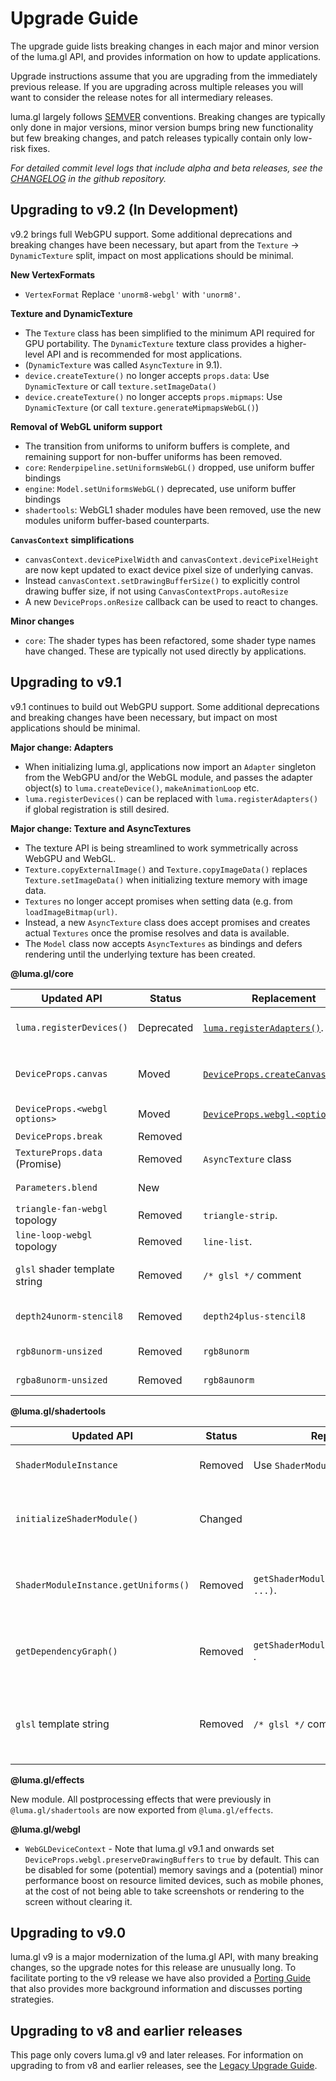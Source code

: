 # Upgrade Guide

The upgrade guide lists breaking changes in each major and minor version of the luma.gl API, and provides information on how to update applications.

Upgrade instructions assume that you are upgrading from the immediately previous release.
If you are upgrading across multiple releases you will want to consider the release notes for all
intermediary releases.

luma.gl largely follows [SEMVER](https://semver.org) conventions. Breaking changes are typically only done in major versions, minor version bumps bring new functionality but few breaking changes, and patch releases typically contain only low-risk fixes.

*For detailed commit level logs that include alpha and beta releases, see the [CHANGELOG](https://github.com/visgl/luma.gl/blob/master/CHANGELOG.md) in the github repository.*

## Upgrading to v9.2 (In Development)

v9.2 brings full WebGPU support. Some additional deprecations and breaking changes have been necessary, but apart from the `Texture` -> `DynamicTexture` split, impact on most applications should be minimal. 

**New VertexFormats**
- `VertexFormat` Replace `'unorm8-webgl'` with `'unorm8'`.

**Texture and DynamicTexture**
- The `Texture` class has been simplified to the minimum API required for GPU portability. The `DynamicTexture` texture class provides a higher-level API and is recommended for most applications.
- (`DynamicTexture` was called `AsyncTexture` in 9.1).
- `device.createTexture()` no longer accepts `props.data`: Use `DynamicTexture` or call `texture.setImageData()`
- `device.createTexture()` no longer accepts `props.mipmaps`: Use `DynamicTexture` (or call `texture.generateMipmapsWebGL()`)

**Removal of WebGL uniform support**
- The transition from uniforms to uniform buffers is complete, and remaining support for non-buffer uniforms has been removed.
- `core`: `Renderpipeline.setUniformsWebGL()` dropped, use uniform buffer bindings
- `engine`: `Model.setUniformsWebGL()` deprecated, use uniform buffer bindings
- `shadertools`: WebGL1 shader modules have been removed, use the new modules uniform buffer-based counterparts.

**`CanvasContext` simplifications**
- `canvasContext.devicePixelWidth` and `canvasContext.devicePixelHeight` are now kept updated to exact device pixel size of underlying canvas. 
- Instead `canvasContext.setDrawingBufferSize()` to explicitly control drawing buffer size, if not using `CanvasContextProps.autoResize` 
- A new `DeviceProps.onResize` callback can be used to react to changes.

**Minor changes**
- `core`: The shader types has been refactored, some shader type names have changed. These are typically not used directly by applications.

## Upgrading to v9.1

v9.1 continues to build out WebGPU support. Some additional deprecations and breaking changes have been necessary, but impact on most applications should be minimal.

**Major change: Adapters**

- When initializing luma.gl, applications now import an `Adapter` singleton from the WebGPU and/or the WebGL module, and passes the adapter object(s) to `luma.createDevice()`, `makeAnimationLoop` etc. 
- `luma.registerDevices()` can be replaced with `luma.registerAdapters()` if global registration is still desired.

**Major change: Texture and AsyncTextures**

- The texture API is being streamlined to work symmetrically across WebGPU and WebGL.
- `Texture.copyExternalImage()` and `Texture.copyImageData()` replaces `Texture.setImageData()` when initializing texture memory with image data.
- `Textures` no longer accept promises when setting data (e.g. from `loadImageBitmap(url)`. 
- Instead, a new `AsyncTexture` class does accept promises and creates actual `Textures` once the promise resolves and data is available.
- The `Model` class now accepts `AsyncTextures` as bindings and defers rendering until the underlying texture has been created.

**@luma.gl/core**

| Updated API                   | Status     | Replacement                                  | Comment                                                         |
| ----------------------------- | ---------- | -------------------------------------------- | --------------------------------------------------------------- |
| `luma.registerDevices()`      | Deprecated | [`luma.registerAdapters()`][adapters].       | Adapters provide a cleaner way to work with GPU backends.       |
| `DeviceProps.canvas`          | Moved      | [`DeviceProps.createCanvasContext`][canvas]. | Move canvas related props to `props.createCanvasContext: {}`.   |
| `DeviceProps.<webgl options>` | Moved      | [`DeviceProps.webgl.<options>`][webgl].      | Move canvas related props to `props.webgl: {}`.                 |
| `DeviceProps.break`           | Removed    |                                              | Use an alterative [debugger][debugging]                         |
| `TextureProps.data` (Promise) | Removed    | `AsyncTexture` class                         | `Texture` no longer accept promises. Use `AsyncTexture`         |
| `Parameters.blend`            | New        |                                              | Explicit activation of color blending                           |
| `triangle-fan-webgl` topology | Removed    | `triangle-strip`.                            | Reorganize your geometries                                      |
| `line-loop-webgl` topology    | Removed    | `line-list`.                                 | Reorganize your geometries                                      |
| `glsl` shader template string | Removed    | `/* glsl */` comment                         | Enable syntax highlighting in vscode using before shader string |
| `depth24unorm-stencil8`       | Removed    | `depth24plus-stencil8`                       | The `TextureFormat` was dropped from the WebGPU spec            |
| `rgb8unorm-unsized`           | Removed    | `rgb8unorm`                                  | Drop support for unsized WebGL1 `TextureFormat`                 |
| `rgba8unorm-unsized`          | Removed    | `rgb8aunorm`                                 | Drop support for unsized WebGL1 `TextureFormat`                 |

[adapters]: /docs/api-reference/core/luma#lumaregisteradapters
[canvas]: /docs/api-reference/core/canvas-context#canvascontextprops
[webgl]: https://developer.mozilla.org/en-US/docs/Web/API/HTMLCanvasElement/getContext#contextattributes
[debugging]: /docs/developer-guide/debugging

**@luma.gl/shadertools**

| Updated API                          | Status  | Replacement                             | Comment                                            |
| ------------------------------------ | ------- | --------------------------------------- | -------------------------------------------------- |
| `ShaderModuleInstance`               | Removed | Use `ShaderModule` instead.             | Type has been removed.                             |
| `initializeShaderModule()`           | Changed |                                         | Initializes the original shader module object      |
| `ShaderModuleInstance.getUniforms()` | Removed | `getShaderModuleUniforms(module, ...)`. | Interact directly with the shader module           |
| `getDependencyGraph()`               | Removed | `getShaderModuleDependencies(module)` . | Interact directly with the shader module           |
| `glsl` template string               | Removed | `/* glsl */` comment                    | Enable syntax highlighting in vscode using comment |

**@luma.gl/effects**

New module. All postprocessing effects that were previously in `@luma.gl/shadertools` are now exported from `@luma.gl/effects`.

**@luma.gl/webgl**

- `WebGLDeviceContext` - Note that luma.gl v9.1 and onwards set `DeviceProps.webgl.preserveDrawingBuffers` to `true` by default. This can be disabled for some (potential) memory savings and a (potential) minor performance boost on resource limited devices, such as mobile phones, at the cost of not being able to take screenshots or rendering to the screen without clearing it.

## Upgrading to v9.0

luma.gl v9 is a major modernization of the luma.gl API, with many breaking changes, so the upgrade notes for this release are unusually long. To facilitate porting to the v9 release we have also provided a
[Porting Guide](/docs/legacy/porting-guide) that also provides more background information and discusses porting strategies.

## Upgrading to v8 and earlier releases

This page only covers luma.gl v9 and later releases. 
For information on upgrading to from v8 and earlier releases, see the [Legacy Upgrade Guide](/docs/legacy/legacy-upgrade-guide).
